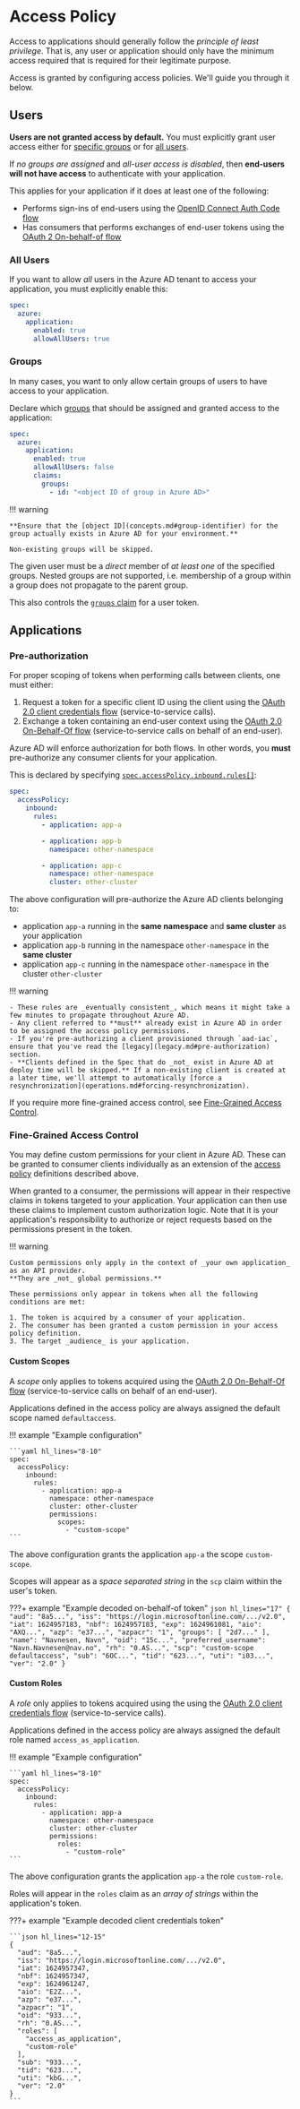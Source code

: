 # Access Policy

Access to applications should generally follow the _principle of least privilege_.
That is, any user or application should only have the minimum access required that is required for their legitimate purpose.

Access is granted by configuring access policies. We'll guide you through it below.

## Users

**Users are not granted access by default.**
You must explicitly grant user access either for [specific groups](access-policy.md#groups) or for [all users](access-policy.md#users).

If _no groups are assigned_ and _all-user access is disabled_, then **end-users will not have access** to authenticate with your application.

This applies for your application if it does at least one of the following:

- Performs sign-ins of end-users using the [OpenID Connect Auth Code flow](usage.md#openid-connect-authorization-code-flow)
- Has consumers that performs exchanges of end-user tokens using the [OAuth 2 On-behalf-of flow](usage.md#oauth-20-on-behalf-of-grant)

### All Users

If you want to allow _all_ users in the Azure AD tenant to access your application, you must explicitly enable this:

```yaml hl_lines="5"
spec:
  azure:
    application:
      enabled: true
      allowAllUsers: true
```

### Groups

In many cases, you want to only allow certain groups of users to have access to your application.

Declare which [groups](concepts.md#groups) that should be assigned and granted access to the application:

```yaml hl_lines="5-8"
spec:
  azure:
    application:
      enabled: true
      allowAllUsers: false
      claims:
        groups:
          - id: "<object ID of group in Azure AD>"
```

!!! warning

    **Ensure that the [object ID](concepts.md#group-identifier) for the group actually exists in Azure AD for your environment.**

    Non-existing groups will be skipped.

The given user must be a _direct_ member of _at least one_ of the specified groups.
Nested groups are not supported, i.e. membership of a group within a group does not propagate to the parent group.

This also controls the [`groups` claim](configuration.md#groups) for a user token.

## Applications

### Pre-authorization

For proper scoping of tokens when performing calls between clients, one must either:

1. Request a token for a specific client ID using the client using the [OAuth 2.0 client credentials flow](usage.md#oauth-20-client-credentials-grant) (service-to-service calls).
2. Exchange a token containing an end-user context using the [OAuth 2.0 On-Behalf-Of flow](usage.md#oauth-20-on-behalf-of-grant) (service-to-service calls on behalf of an end-user).

Azure AD will enforce authorization for both flows. In other words, you **must** pre-authorize any consumer clients for your application.

This is declared by specifying [`spec.accessPolicy.inbound.rules[]`](../../../nais-application/application.md#accesspolicy):

```yaml
spec:
  accessPolicy:
    inbound:
      rules:
        - application: app-a

        - application: app-b
          namespace: other-namespace

        - application: app-c
          namespace: other-namespace
          cluster: other-cluster
```

The above configuration will pre-authorize the Azure AD clients belonging to:

* application `app-a` running in the **same namespace** and **same cluster** as your application
* application `app-b` running in the namespace `other-namespace` in the **same cluster**
* application `app-c` running in the namespace `other-namespace` in the cluster `other-cluster`

!!! warning

    - These rules are _eventually consistent_, which means it might take a few minutes to propagate throughout Azure AD.
    - Any client referred to **must** already exist in Azure AD in order to be assigned the access policy permissions.
    - If you're pre-authorizing a client provisioned through `aad-iac`, ensure that you've read the [legacy](legacy.md#pre-authorization) section.
    - **Clients defined in the Spec that do _not_ exist in Azure AD at deploy time will be skipped.** If a non-existing client is created at a later time, we'll attempt to automatically [force a resynchronization](operations.md#forcing-resynchronization).

If you require more fine-grained access control, see [Fine-Grained Access Control](#fine-grained-access-control).

### Fine-Grained Access Control

You may define custom permissions for your client in Azure AD. These can be granted to consumer clients individually as an
extension of the [access policy](#pre-authorization) definitions described above.

When granted to a consumer, the permissions will appear in their respective claims in tokens targeted to your application.
Your application can then use these claims to implement custom authorization logic. Note that it is your application's
responsibility to authorize or reject requests based on the permissions present in the token.

!!! warning

    Custom permissions only apply in the context of _your own application_ as an API provider.
    **They are _not_ global permissions.**

    These permissions only appear in tokens when all the following conditions are met:
    
    1. The token is acquired by a consumer of your application.
    2. The consumer has been granted a custom permission in your access policy definition.
    3. The target _audience_ is your application.

#### Custom Scopes

A _scope_ only applies to tokens acquired using the
[OAuth 2.0 On-Behalf-Of flow](usage.md#oauth-20-on-behalf-of-grant)
(service-to-service calls on behalf of an end-user).

Applications defined in the access policy are always assigned the default scope named `defaultaccess`.

!!! example "Example configuration"

    ```yaml hl_lines="8-10"
    spec:
      accessPolicy:
        inbound:
          rules:
            - application: app-a
              namespace: other-namespace
              cluster: other-cluster
              permissions:
                scopes:
                  - "custom-scope"
    ```

The above configuration grants the application `app-a` the scope `custom-scope`.

Scopes will appear as a _space separated string_ in the `scp` claim within the user's token.

???+ example "Example decoded on-behalf-of token"
    ```json hl_lines="17"
    {
        "aud": "8a5...",
        "iss": "https://login.microsoftonline.com/.../v2.0",
        "iat": 1624957183,
        "nbf": 1624957183,
        "exp": 1624961081,
        "aio": "AXQ...",
        "azp": "e37...",
        "azpacr": "1",
        "groups": [
            "2d7..."
        ],
        "name": "Navnesen, Navn",
        "oid": "15c...",
        "preferred_username": "Navn.Navnesen@nav.no",
        "rh": "0.AS...",
        "scp": "custom-scope defaultaccess",
        "sub": "6OC...",
        "tid": "623...",
        "uti": "i03...",
        "ver": "2.0"
    }
    ```

#### Custom Roles

A _role_ only applies to tokens acquired using the
using the [OAuth 2.0 client credentials flow](usage.md#oauth-20-client-credentials-grant)
(service-to-service calls).

Applications defined in the access policy are always assigned the default role named `access_as_application`.

!!! example "Example configuration"

    ```yaml hl_lines="8-10"
    spec:
      accessPolicy:
        inbound:
          rules:
            - application: app-a
              namespace: other-namespace
              cluster: other-cluster
              permissions:
                roles:
                  - "custom-role"
    ```

The above configuration grants the application `app-a` the role `custom-role`.

Roles will appear in the `roles` claim as an _array of strings_ within the application's token.

???+ example "Example decoded client credentials token"

    ```json hl_lines="12-15"
    {
      "aud": "8a5...",
      "iss": "https://login.microsoftonline.com/.../v2.0",
      "iat": 1624957347,
      "nbf": 1624957347,
      "exp": 1624961247,
      "aio": "E2Z...",
      "azp": "e37...",
      "azpacr": "1",
      "oid": "933...",
      "rh": "0.AS...",
      "roles": [
        "access_as_application",
        "custom-role"
      ],
      "sub": "933...",
      "tid": "623...",
      "uti": "kbG...",
      "ver": "2.0"
    }
    ```
